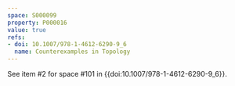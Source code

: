 ```yaml
---
space: S000099
property: P000016
value: true
refs:
- doi: 10.1007/978-1-4612-6290-9_6
  name: Counterexamples in Topology
---
```


See item #2 for space #101 in {{doi:10.1007/978-1-4612-6290-9_6}}.
